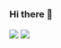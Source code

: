 ### Hi there 👋

<!--
**Quinn-Barber/Quinn-Barber** is a ✨ _special_ ✨ repository because its `README.md` (this file) appears on your GitHub profile.

Here are some ideas to get you started:

- 🔭 I’m currently working on ...
- 🌱 I’m currently learning ...
- 👯 I’m looking to collaborate on ...
- 🤔 I’m looking for help with ...
- 💬 Ask me about ...
- 📫 How to reach me: ...
- 😄 Pronouns: ...
- ⚡ Fun fact: ...
-->


<img align="center" src="https://github-readme-stats-quinn-barber.vercel.app/api?username=Quinn-Barber&show_icons=true&hide_border=true" />
<img align="center" src="https://github-readme-stats-quinn-barber.vercel.app/api/top-langs/?username=Quinn-Barber&show_icons=true&hide_border=true" />
